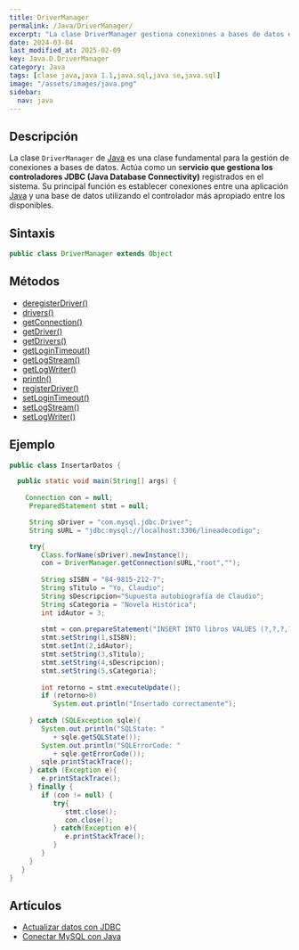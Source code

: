 ```yaml
---
title: DriverManager
permalink: /Java/DriverManager/
excerpt: "La clase DriverManager gestiona conexiones a bases de datos en Java mediante controladores JDBC."
date: 2024-03-04
last_modified_at: 2025-02-09
key: Java.D.DriverManager
category: Java
tags: [clase java,java 1.1,java.sql,java se,java.sql]
image: "/assets/images/java.png"
sidebar:
  nav: java
---
```


## Descripción


La clase `DriverManager` de [Java](https://www.manualweb.net/java/) es una clase fundamental para la gestión de conexiones a bases de datos. Actúa como un s**ervicio que gestiona los controladores JDBC (Java Database Connectivity)** registrados en el sistema. Su principal función es establecer conexiones entre una aplicación [Java](https://www.manualweb.net/java/) y una base de datos utilizando el controlador más apropiado entre los disponibles.


## Sintaxis


```java
public class DriverManager extends Object
```


## Métodos

- [deregisterDriver()](https://www.w3api.com/Java/DriverManager/deregisterDriver/)
- [drivers()](https://www.w3api.com/Java/DriverManager/drivers/)
- [getConnection()](https://www.w3api.com/Java/DriverManager/getConnection/)
- [getDriver()](https://www.w3api.com/Java/DriverManager/getDriver/)
- [getDrivers()](https://www.w3api.com/Java/DriverManager/getDrivers/)
- [getLoginTimeout()](https://www.w3api.com/Java/DriverManager/getLoginTimeout/)
- [getLogStream()](https://www.w3api.com/Java/DriverManager/getLogStream/)
- [getLogWriter()](https://www.w3api.com/Java/DriverManager/getLogWriter/)
- [println()](https://www.w3api.com/Java/DriverManager/println/)
- [registerDriver()](https://www.w3api.com/Java/DriverManager/registerDriver/)
- [setLoginTimeout()](https://www.w3api.com/Java/DriverManager/setLoginTimeout/)
- [setLogStream()](https://www.w3api.com/Java/DriverManager/setLogStream/)
- [setLogWriter()](https://www.w3api.com/Java/DriverManager/setLogWriter/)

## Ejemplo


```java
public class InsertarDatos {

  public static void main(String[] args) {
 
    Connection con = null;
     PreparedStatement stmt = null;

     String sDriver = "com.mysql.jdbc.Driver";
     String sURL = "jdbc:mysql://localhost:3306/lineadecodigo";

     try{
        Class.forName(sDriver).newInstance();    
        con = DriverManager.getConnection(sURL,"root","");
        
        String sISBN = "84-9815-212-7";
        String sTitulo = "Yo, Claudio";
        String sDescripcion="Supuesta autobiografía de Claudio";
        String sCategoria = "Novela Histórica";
        int idAutor = 3;
                     
        stmt = con.prepareStatement("INSERT INTO libros VALUES (?,?,?,?,?)");
        stmt.setString(1,sISBN);
        stmt.setInt(2,idAutor);
        stmt.setString(3,sTitulo);
        stmt.setString(4,sDescripcion);
        stmt.setString(5,sCategoria);
                     
        int retorno = stmt.executeUpdate();
        if (retorno>0)
           System.out.println("Insertado correctamente");      
                     
     } catch (SQLException sqle){
        System.out.println("SQLState: " 
           + sqle.getSQLState());
        System.out.println("SQLErrorCode: " 
           + sqle.getErrorCode());
        sqle.printStackTrace();
     } catch (Exception e){
        e.printStackTrace();
     } finally {
        if (con != null) {
           try{
              stmt.close();
              con.close();
           } catch(Exception e){
              e.printStackTrace();
           }
        }
     }           
   }
}
```


## Artículos

- [Actualizar datos con JDBC](http://lineadecodigo.com/Java/actualizar-datos-con-jdbc/)
- [Conectar MySQL con Java](https://lineadecodigo.com/java/conectar-mysql-java/)
